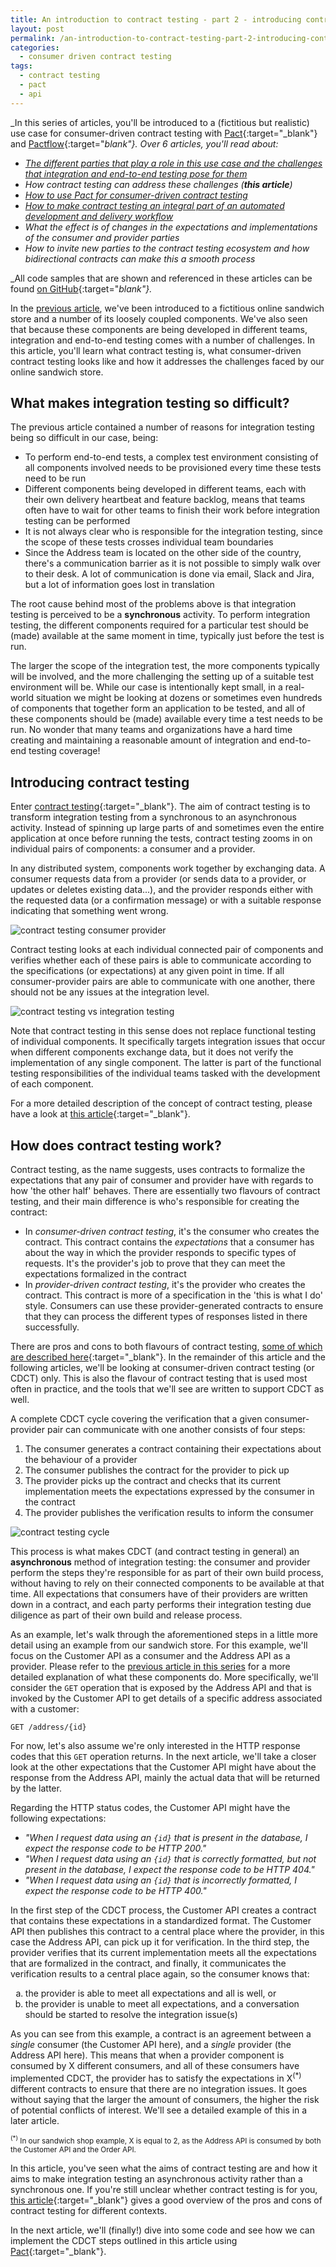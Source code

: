 ```yaml
---
title: An introduction to contract testing - part 2 - introducing contract testing
layout: post
permalink: /an-introduction-to-contract-testing-part-2-introducing-contract-testing/
categories:
  - consumer driven contract testing
tags:
  - contract testing
  - pact
  - api
---
```

_In this series of articles, you'll be introduced to a (fictitious but realistic) use case for consumer-driven contract testing with [Pact](https://docs.pact.io?utm_source=partner&utm_campaign=on-test-automation&utm_content=blog-introducing-contract-testing){:target="_blank"} and [Pactflow](https://pactflow.io?utm_source=partner&utm_campaign=on-test-automation&utm_content=blog-introducing-contract-testing){:target="_blank"}. Over 6 articles, you'll read about:_

* _[The different parties that play a role in this use case and the challenges that integration and end-to-end testing pose for them](/an-introduction-to-contract-testing-part-1-meet-the-players/)_
* _How contract testing can address these challenges (**this article**)_
* _[How to use Pact for consumer-driven contract testing](/an-introduction-to-contract-testing-part-3-getting-started-with-pact/)_
* _[How to make contract testing an integral part of an automated development and delivery workflow](/an-introduction-to-contract-testing-part-4-automating-the-workflow/)_
* _What the effect is of changes in the expectations and implementations of the consumer and provider parties_
* _How to invite new parties to the contract testing ecosystem and how bidirectional contracts can make this a smooth process_

_All code samples that are shown and referenced in these articles can be found [on GitHub](https://github.com/basdijkstra/introduction-to-contract-testing){:target="_blank"}._

In the [previous article](/an-introduction-to-contract-testing-part-1-meet-the-players/), we've been introduced to a fictitious online sandwich store and a number of its loosely coupled components. We've also seen that because these components are being developed in different teams, integration and end-to-end testing comes with a number of challenges. In this article, you'll learn what contract testing is, what consumer-driven contract testing looks like and how it addresses the challenges faced by our online sandwich store.

## What makes integration testing so difficult?
The previous article contained a number of reasons for integration testing being so difficult in our case, being:

* To perform end-to-end tests, a complex test environment consisting of all components involved needs to be provisioned every time these tests need to be run
* Different components being developed in different teams, each with their own delivery heartbeat and feature backlog, means that teams often have to wait for other teams to finish their work before integration testing can be performed
* It is not always clear who is responsible for the integration testing, since the scope of these tests crosses individual team boundaries
* Since the Address team is located on the other side of the country, there's a communication barrier as it is not possible to simply walk over to their desk. A lot of communication is done via email, Slack and Jira, but a lot of information goes lost in translation

The root cause behind most of the problems above is that integration testing is perceived to be a **synchronous** activity. To perform integration testing, the different components required for a particular test should be (made) available at the same moment in time, typically just before the test is run.

The larger the scope of the integration test, the more components typically will be involved, and the more challenging the setting up of a suitable test environment will be. While our case is intentionally kept small, in a real-world situation we might be looking at dozens or sometimes even hundreds of components that together form an application to be tested, and all of these components should be (made) available every time a test needs to be run. No wonder that many teams and organizations have a hard time creating and maintaining a reasonable amount of integration and end-to-end testing coverage!

## Introducing contract testing
Enter [contract testing](https://martinfowler.com/articles/consumerDrivenContracts.html){:target="_blank"}. The aim of contract testing is to transform integration testing from a synchronous to an asynchronous activity. Instead of spinning up large parts of and sometimes even the entire application at once before running the tests, contract testing zooms in on individual pairs of components: a consumer and a provider.

In any distributed system, components work together by exchanging data. A consumer requests data from a provider (or sends data to a provider, or updates or deletes existing data...), and the provider responds either with the requested data (or a confirmation message) or with a suitable response indicating that something went wrong.

![contract testing consumer provider](/images/blog/contract_testing_consumer_provider.png "A consumer sends a request to a provider, who sends a response in return")

Contract testing looks at each individual connected pair of components and verifies whether each of these pairs is able to communicate according to the specifications (or expectations) at any given point in time. If all consumer-provider pairs are able to communicate with one another, there should not be any issues at the integration level.

![contract testing vs integration testing](/images/blog/contract_testing_vs_integration_testing.png "Contract testing breaks down large-scale integration testing into testing the communication between individual consumer-provider pairs")

Note that contract testing in this sense does not replace functional testing of individual components. It specifically targets integration issues that occur when different components exchange data, but it does not verify the implementation of any single component. The latter is part of the functional testing responsibilities of the individual teams tasked with the development of each component.

For a more detailed description of the concept of contract testing, please have a look at [this article](https://pactflow.io/blog/what-is-contract-testing?utm_source=partner&utm_campaign=on-test-automation&utm_content=blog-introducing-contract-testing){:target="_blank"}.

## How does contract testing work?
Contract testing, as the name suggests, uses contracts to formalize the expectations that any pair of consumer and provider have with regards to how 'the other half' behaves. There are essentially two flavours of contract testing, and their main difference is who's responsible for creating the contract:

* In _consumer-driven contract testing_, it's the consumer who creates the contract. This contract contains the _expectations_ that a consumer has about the way in which the provider responds to specific types of requests. It's the provider's job to prove that they can meet the expectations formalized in the contract
* In _provider-driven contract testing_, it's the provider who creates the contract. This contract is more of a specification in the 'this is what I do' style. Consumers can use these provider-generated contracts to ensure that they can process the different types of responses listed in there successfully.

There are pros and cons to both flavours of contract testing, [some of which are described here](https://martinfowler.com/articles/consumerDrivenContracts.html#Consumer-drivenContracts){:target="_blank"}. In the remainder of this article and the following articles, we'll be looking at consumer-driven contract testing (or CDCT) only. This is also the flavour of contract testing that is used most often in practice, and the tools that we'll see are written to support CDCT as well.

A complete CDCT cycle covering the verification that a given consumer-provider pair can communicate with one another consists of four steps:

<ol type="1">
<li>The consumer generates a contract containing their expectations about the behaviour of a provider</li>
<li>The consumer publishes the contract for the provider to pick up</li>
<li>The provider picks up the contract and checks that its current implementation meets the expectations expressed by the consumer in the contract</li>
<li>The provider publishes the verification results to inform the consumer</li>
</ol>

![contract testing cycle](/images/blog/contract_testing_cycle.png "A consumer-driver contract testing cycle")

This process is what makes CDCT (and contract testing in general) an **asynchronous** method of integration testing: the consumer and provider perform the steps they're responsible for as part of their own build process, without having to rely on their connected components to be available at that time. All expectations that consumers have of their providers are written down in a contract, and each party performs their integration testing due diligence as part of their own build and release process.

As an example, let's walk through the aforementioned steps in a little more detail using an example from our sandwich store. For this example, we'll focus on the Customer API as a consumer and the Address API as a provider. Please refer to the [previous article in this series](/an-introduction-to-contract-testing-part-1-meet-the-players/) for a more detailed explanation of what these components do. More specifically, we'll consider the `GET` operation that is exposed by the Address API and that is invoked by the Customer API to get details of a specific address associated with a customer:

`GET /address/{id}`

For now, let's also assume we're only interested in the HTTP response codes that this `GET` operation returns. In the next article, we'll take a closer look at the other expectations that the Customer API might have about the response from the Address API, mainly the actual data that will be returned by the latter.

Regarding the HTTP status codes, the Customer API might have the following expectations:

* _"When I request data using an `{id}` that is present in the database, I expect the response code to be HTTP 200."_
* _"When I request data using an `{id}` that is correctly formatted, but not present in the database, I expect the response code to be HTTP 404."_
* _"When I request data using an `{id}` that is incorrectly formatted, I expect the response code to be HTTP 400."_

In the first step of the CDCT process, the Customer API creates a contract that contains these expectations in a standardized format. The Customer API then publishes this contract to a central place where the provider, in this case the Address API, can pick up it for verification. In the third step, the provider verifies that its current implementation meets all the expectations that are formalized in the contract, and finally, it communicates the verification results to a central place again, so the consumer knows that:

<ol type="a">
<li>the provider is able to meet all expectations and all is well, or</li>
<li>the provider is unable to meet all expectations, and a conversation should be started to resolve the integration issue(s)</li>
</ol>

As you can see from this example, a contract is an agreement between a _single_ consumer (the Customer API here), and a _single_ provider (the Address API here). This means that when a provider component is consumed by X different consumers, and all of these consumers have implemented CDCT, the provider has to satisfy the expectations in X<sup>(*)</sup> different contracts to ensure that there are no integration issues. It goes without saying that the larger the amount of consumers, the higher the risk of potential conflicts of interest. We'll see a detailed example of this in a later article.

<small><sup>(*)</sup> In our sandwich shop example, X is equal to 2, as the Address API is consumed by both the Customer API and the Order API.</small>

In this article, you've seen what the aims of contract testing are and how it aims to make integration testing an asynchronous activity rather than a synchronous one. If you're still unclear whether contract testing is for you, [this article](https://docs.pact.io/faq/convinceme?utm_source=partner&utm_campaign=on-test-automation&utm_content=blog-introducing-contract-testing/){:target="_blank"} gives a good overview of the pros and cons of contract testing for different contexts.

In the next article, we'll (finally!) dive into some code and see how we can implement the CDCT steps outlined in this article using [Pact](https://docs.pact.io?utm_source=partner&utm_campaign=on-test-automation&utm_content=blog-introducing-contract-testing){:target="_blank"}.